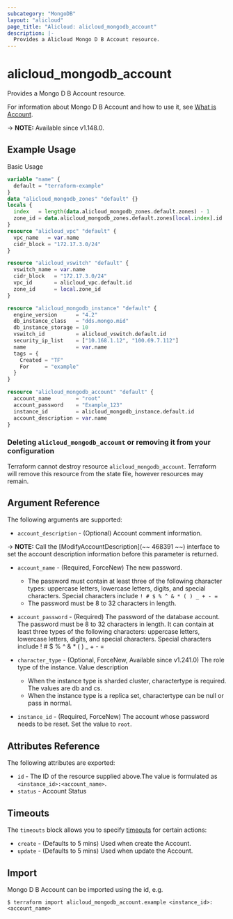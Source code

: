 ```yaml
---
subcategory: "MongoDB"
layout: "alicloud"
page_title: "Alicloud: alicloud_mongodb_account"
description: |-
  Provides a Alicloud Mongo D B Account resource.
---
```


# alicloud_mongodb_account

Provides a Mongo D B Account resource.



For information about Mongo D B Account and how to use it, see [What is Account](https://www.alibabacloud.com/help/en/doc-detail/62154.html).

-> **NOTE:** Available since v1.148.0.

## Example Usage

Basic Usage

```terraform
variable "name" {
  default = "terraform-example"
}
data "alicloud_mongodb_zones" "default" {}
locals {
  index   = length(data.alicloud_mongodb_zones.default.zones) - 1
  zone_id = data.alicloud_mongodb_zones.default.zones[local.index].id
}
resource "alicloud_vpc" "default" {
  vpc_name   = var.name
  cidr_block = "172.17.3.0/24"
}

resource "alicloud_vswitch" "default" {
  vswitch_name = var.name
  cidr_block   = "172.17.3.0/24"
  vpc_id       = alicloud_vpc.default.id
  zone_id      = local.zone_id
}

resource "alicloud_mongodb_instance" "default" {
  engine_version      = "4.2"
  db_instance_class   = "dds.mongo.mid"
  db_instance_storage = 10
  vswitch_id          = alicloud_vswitch.default.id
  security_ip_list    = ["10.168.1.12", "100.69.7.112"]
  name                = var.name
  tags = {
    Created = "TF"
    For     = "example"
  }
}

resource "alicloud_mongodb_account" "default" {
  account_name        = "root"
  account_password    = "Example_123"
  instance_id         = alicloud_mongodb_instance.default.id
  account_description = var.name
}
```

### Deleting `alicloud_mongodb_account` or removing it from your configuration

Terraform cannot destroy resource `alicloud_mongodb_account`. Terraform will remove this resource from the state file, however resources may remain.

## Argument Reference

The following arguments are supported:
* `account_description` - (Optional) Account comment information.

-> **NOTE:**  Call the [ModifyAccountDescription](~~ 468391 ~~) interface to set the account description information before this parameter is returned.

* `account_name` - (Required, ForceNew) The new password.

  - The password must contain at least three of the following character types: uppercase letters, lowercase letters, digits, and special characters. Special characters include `! # $ % ^ & * ( ) _ + - =`
  - The password must be 8 to 32 characters in length.
* `account_password` - (Required) The password of the database account. The password must be 8 to 32 characters in length. It can contain at least three types of the following characters: uppercase letters, lowercase letters, digits, and special characters. Special characters include ! # $ % ^ & \* ( ) \_ + - =
* `character_type` - (Optional, ForceNew, Available since v1.241.0) The role type of the instance. Value description

  - When the instance type is sharded cluster, charactertype is required. The values are db and cs.
  - When the instance type is a replica set, charactertype can be null or pass in normal.
* `instance_id` - (Required, ForceNew) The account whose password needs to be reset. Set the value to `root`.

## Attributes Reference

The following attributes are exported:
* `id` - The ID of the resource supplied above.The value is formulated as `<instance_id>:<account_name>`.
* `status` - Account Status

## Timeouts

The `timeouts` block allows you to specify [timeouts](https://www.terraform.io/docs/configuration-0-11/resources.html#timeouts) for certain actions:
* `create` - (Defaults to 5 mins) Used when create the Account.
* `update` - (Defaults to 5 mins) Used when update the Account.

## Import

Mongo D B Account can be imported using the id, e.g.

```shell
$ terraform import alicloud_mongodb_account.example <instance_id>:<account_name>
```